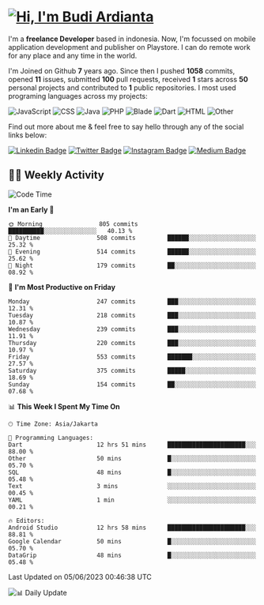 # [![Hi, I'm Budi Ardianta](https://readme-typing-svg.herokuapp.com?size=24&vCenter=true&lines=%F0%9F%91%8B+Hi%2C+I'm+Budi+Ardianta+;%F0%9F%92%BB+Android+And+Web+Developer+)](https://git.io/typing-svg)

I'm a **freelance Developer** based in indonesia. Now, I'm focussed on mobile application development and publisher on Playstore. I can do remote work for any place and any time in the world.

I'm Joined on Github **7** years ago. Since then I pushed **1058** commits, opened **11** issues, submitted **100** pull requests, received **1** stars across **50** personal projects and contributed to **1** public repositories.
I most used programing languages across my projects:

![JavaScript](https://img.shields.io/badge/-JavaScript-%23f1e05a?style=flat&logo=JavaScript&logoColor=white)
![CSS](https://img.shields.io/badge/-CSS-%23563d7c?style=flat&logo=CSS&logoColor=white)
![Java](https://img.shields.io/badge/-Java-%23b07219?style=flat&logo=Java&logoColor=white)
![PHP](https://img.shields.io/badge/-PHP-%234F5D95?style=flat&logo=PHP&logoColor=white)
![Blade](https://img.shields.io/badge/-Blade-%23f7523f?style=flat&logo=Blade&logoColor=white)
![Dart](https://img.shields.io/badge/-Dart-%2300B4AB?style=flat&logo=Dart&logoColor=white)
![HTML](https://img.shields.io/badge/-HTML-%23e34c26?style=flat&logo=HTML&logoColor=white)
![Other](https://img.shields.io/badge/-Other-%23ededed?style=flat&logo=Other&logoColor=white)

Find out more about me & feel free to say hello through any of the social links below:

[![Linkedin Badge](https://img.shields.io/badge/-budiardianata-blue?style=flat&logo=Linkedin&logoColor=white&link=https://www.linkedin.com/in/budiardianata/)](https://www.linkedin.com/in/budiardianata/)
[![Twitter Badge](https://img.shields.io/badge/-budiardianata-%231DA1F2.svg?style=flat&logo=twitter&logoColor=white&link=https://www.twitter.com/budiardianata)](https://www.linkedin.com/in/budiardianata/)
[![Instagram Badge](https://img.shields.io/badge/-budiardianata-purple?style=flat&logo=instagram&logoColor=white&link=https://instagram.com/budiardianata/)](https://instagram.com/budiardianata)
[![Medium Badge](https://img.shields.io/badge/-@budiardianata-%2312100E.svg?style=flat&logo=Medium&logoColor=white&link=https://medium.com/@budiardianata/)](https://medium.com/@budiardianata)

## 👨‍💻 Weekly Activity
<!--START_SECTION:waka-->
![Code Time](http://img.shields.io/badge/Code%20Time-1%2C760%20hrs%2015%20mins-blue)

**I'm an Early 🐤** 

```text
🌞 Morning                805 commits         ██████████░░░░░░░░░░░░░░░   40.13 % 
🌆 Daytime                508 commits         ██████░░░░░░░░░░░░░░░░░░░   25.32 % 
🌃 Evening                514 commits         ██████░░░░░░░░░░░░░░░░░░░   25.62 % 
🌙 Night                  179 commits         ██░░░░░░░░░░░░░░░░░░░░░░░   08.92 % 
```
📅 **I'm Most Productive on Friday** 

```text
Monday                   247 commits         ███░░░░░░░░░░░░░░░░░░░░░░   12.31 % 
Tuesday                  218 commits         ███░░░░░░░░░░░░░░░░░░░░░░   10.87 % 
Wednesday                239 commits         ███░░░░░░░░░░░░░░░░░░░░░░   11.91 % 
Thursday                 220 commits         ███░░░░░░░░░░░░░░░░░░░░░░   10.97 % 
Friday                   553 commits         ███████░░░░░░░░░░░░░░░░░░   27.57 % 
Saturday                 375 commits         █████░░░░░░░░░░░░░░░░░░░░   18.69 % 
Sunday                   154 commits         ██░░░░░░░░░░░░░░░░░░░░░░░   07.68 % 
```


📊 **This Week I Spent My Time On** 

```text
🕑︎ Time Zone: Asia/Jakarta

💬 Programming Languages: 
Dart                     12 hrs 51 mins      ██████████████████████░░░   88.00 % 
Other                    50 mins             █░░░░░░░░░░░░░░░░░░░░░░░░   05.70 % 
SQL                      48 mins             █░░░░░░░░░░░░░░░░░░░░░░░░   05.48 % 
Text                     3 mins              ░░░░░░░░░░░░░░░░░░░░░░░░░   00.45 % 
YAML                     1 min               ░░░░░░░░░░░░░░░░░░░░░░░░░   00.21 % 

🔥 Editors: 
Android Studio           12 hrs 58 mins      ██████████████████████░░░   88.81 % 
Google Calendar          50 mins             █░░░░░░░░░░░░░░░░░░░░░░░░   05.70 % 
DataGrip                 48 mins             █░░░░░░░░░░░░░░░░░░░░░░░░   05.48 % 
```


 Last Updated on 05/06/2023 00:46:38 UTC
<!--END_SECTION:waka-->

![📊 Daily Update](https://github.com/budiardianata/budiardianata/actions/workflows/update-activity.yml/badge.svg)
